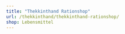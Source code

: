 ```yaml
---
title: "Thekkinthand Rationshop"
url: /thekkinthand/thekkinthand-rationshop/
shop: Lebensmittel
---
```

